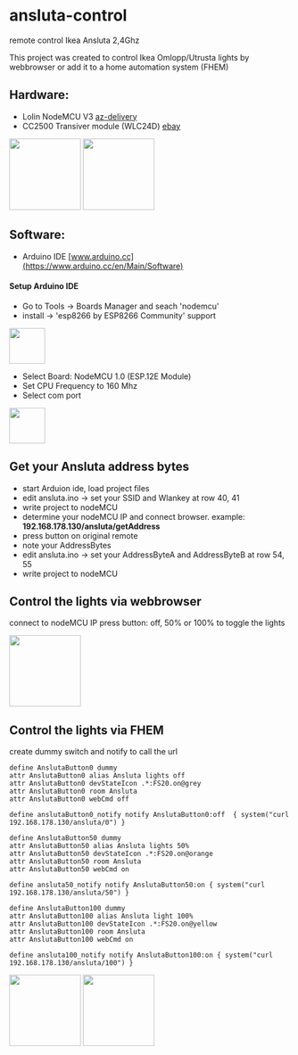 # ansluta-control
remote control Ikea Ansluta 2,4Ghz 

This project was created to control Ikea Omlopp/Utrusta lights by webbrowser or add it to a home automation system (FHEM)



## Hardware:
  - Lolin NodeMCU V3 [az-delivery](https://www.az-delivery.de/collections/wifi-module/products/copy-of-nodemcu-lua-amica-v2-modul-mit-esp8266-12e?ls=de)
  - CC2500 Transiver module (WLC24D) [ebay](https://www.ebay.com/itm/2PCS-1-8-3-6V-CC2500-IC-Wireless-RF-2400MHZ-Transceiver-Module-SPI-ISM-Demo-Code/401239287968)

<img src="https://github.com/matlen67/ansluta-control/blob/master/pictures/NodeMCU_V3.jpg" width="128">       <img src="https://github.com/matlen67/ansluta-control/blob/master/pictures/WLC-24D.png" width="128">

## Software:
  - Arduino IDE [www.arduino.cc](https://www.arduino.cc/en/Main/Software)


#### Setup Arduino IDE

- Go to Tools -> Boards Manager and seach 'nodemcu' 
- install -> 'esp8266 by ESP8266 Community' support
<img src="https://github.com/matlen67/ansluta-control/blob/master/pictures/arduino_boardmanager.png" width="64">

- Select Board:  NodeMCU 1.0 (ESP.12E Module)
- Set CPU Frequency to 160 Mhz
- Select com port
<img src="https://github.com/matlen67/ansluta-control/blob/master/pictures/arduino_esp8266_config.png" width="64">


## Get your Ansluta address bytes
- start Arduion ide, load project files
- edit ansluta.ino -> set your SSID and Wlankey at row 40, 41
- write project to nodeMCU
- determine your nodeMCU IP and connect browser. example: **192.168.178.130/ansluta/getAddress**
- press button on original remote
- note your AddressBytes
- edit ansluta.ino -> set your AddressByteA and AddressByteB at row 54, 55
- write project to nodeMCU


## Control the lights via webbrowser
connect to nodeMCU IP
press button: off, 50% or 100% to toggle the lights

<img src="https://github.com/matlen67/ansluta-control/blob/master/pictures/webcontrol.jpg" width="128">

## Control the lights via FHEM
create dummy switch and notify to call the url

```
define AnslutaButton0 dummy
attr AnslutaButton0 alias Ansluta lights off
attr AnslutaButton0 devStateIcon .*:FS20.on@grey
attr AnslutaButton0 room Ansluta
attr AnslutaButton0 webCmd off

define anslutaButton0_notify notify AnslutaButton0:off  { system("curl 192.168.178.130/ansluta/0") }

define AnslutaButton50 dummy
attr AnslutaButton50 alias Ansluta lights 50%
attr AnslutaButton50 devStateIcon .*:FS20.on@orange
attr AnslutaButton50 room Ansluta
attr AnslutaButton50 webCmd on

define ansluta50_notify notify AnslutaButton50:on { system("curl 192.168.178.130/ansluta/50") }

define AnslutaButton100 dummy
attr AnslutaButton100 alias Ansluta light 100%
attr AnslutaButton100 devStateIcon .*:FS20.on@yellow
attr AnslutaButton100 room Ansluta
attr AnslutaButton100 webCmd on

define ansluta100_notify notify AnslutaButton100:on { system("curl 192.168.178.130/ansluta/100") }
```

<img src="https://github.com/matlen67/ansluta-control/blob/master/pictures/fhem_dummy.png" width="128">  <img src="https://github.com/matlen67/ansluta-control/blob/master/pictures/fhem-tablet-ui.png" width="128">





  
